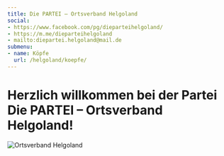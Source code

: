 ```yaml
---
title: Die PARTEI – Ortsverband Helgoland
social:
- https://www.facebook.com/pg/dieparteihelgoland/
- https://m.me/dieparteihelgoland
- mailto:diepartei.helgoland@mail.de
submenu:
- name: Köpfe
  url: /helgoland/koepfe/
---
```


# Herzlich willkommen bei der Partei Die PARTEI &ndash; Ortsverband Helgoland!

![Ortsverband Helgoland](/helgoland/header.jpg "Ortsverband Helgoland")
